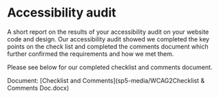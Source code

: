 # Accessibility audit

A short report on the results of your accessibility audit on your website code and design.
Our accessibility audit showed we completed the key points on the check list and completed the comments document which further confirmed the requirements and how we met them. 

Please see below for our completed checklist and comments document. 

Document: [Checklist and Comments](sp5-media/WCAG2Checklist & Comments Doc.docx)
